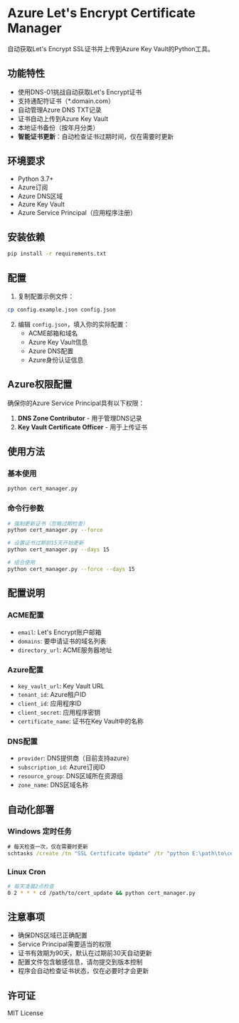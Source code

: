 # Azure Let's Encrypt Certificate Manager

自动获取Let's Encrypt SSL证书并上传到Azure Key Vault的Python工具。

## 功能特性

- 使用DNS-01挑战自动获取Let's Encrypt证书
- 支持通配符证书（*.domain.com）
- 自动管理Azure DNS TXT记录
- 证书自动上传到Azure Key Vault
- 本地证书备份（按年月分类）
- **智能证书更新**：自动检查证书过期时间，仅在需要时更新

## 环境要求

- Python 3.7+
- Azure订阅
- Azure DNS区域
- Azure Key Vault
- Azure Service Principal（应用程序注册）

## 安装依赖

```bash
pip install -r requirements.txt
```

## 配置

1. 复制配置示例文件：
```bash
cp config.example.json config.json
```

2. 编辑 `config.json`，填入你的实际配置：
   - ACME邮箱和域名
   - Azure Key Vault信息
   - Azure DNS配置
   - Azure身份认证信息

## Azure权限配置

确保你的Azure Service Principal具有以下权限：

1. **DNS Zone Contributor** - 用于管理DNS记录
2. **Key Vault Certificate Officer** - 用于上传证书

## 使用方法

### 基本使用
```bash
python cert_manager.py
```

### 命令行参数
```bash
# 强制更新证书（忽略过期检查）
python cert_manager.py --force

# 设置证书过期前15天开始更新
python cert_manager.py --days 15

# 组合使用
python cert_manager.py --force --days 15
```

## 配置说明

### ACME配置
- `email`: Let's Encrypt账户邮箱
- `domains`: 要申请证书的域名列表
- `directory_url`: ACME服务器地址

### Azure配置
- `key_vault_url`: Key Vault URL
- `tenant_id`: Azure租户ID
- `client_id`: 应用程序ID
- `client_secret`: 应用程序密钥
- `certificate_name`: 证书在Key Vault中的名称

### DNS配置
- `provider`: DNS提供商（目前支持azure）
- `subscription_id`: Azure订阅ID
- `resource_group`: DNS区域所在资源组
- `zone_name`: DNS区域名称

## 自动化部署

### Windows 定时任务
```cmd
# 每天检查一次，仅在需要时更新
schtasks /create /tn "SSL Certificate Update" /tr "python E:\path\to\cert_manager.py" /sc daily
```

### Linux Cron
```bash
# 每天凌晨2点检查
0 2 * * * cd /path/to/cert_update && python cert_manager.py
```

## 注意事项

- 确保DNS区域已正确配置
- Service Principal需要适当的权限
- 证书有效期为90天，默认在过期前30天自动更新
- 配置文件包含敏感信息，请勿提交到版本控制
- 程序会自动检查证书状态，仅在必要时才会更新

## 许可证

MIT License